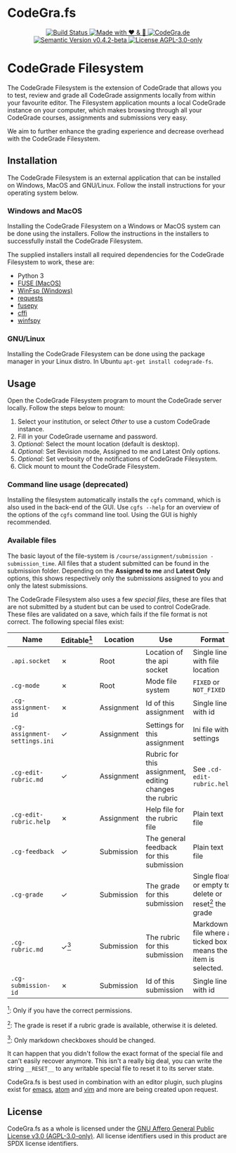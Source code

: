 # CodeGra.fs

<p align="center">
  <a href="https://travis-ci.org/CodeGra-de/CodeGra.fs">
    <img src="https://travis-ci.org/CodeGra-de/CodeGra.fs.svg?branch=master"
      alt="Build Status">
  </a>
  <a href="https://codegra.de">
    <img src="https://img.shields.io/badge/style-%E2%9D%A4%EF%B8%8F%20&%20%F0%9F%8D%BB-ff69b4.svg?label=made%20with"
      alt="Made with ❤ & ️🍻">
  </a>
  <a href="https://codegra.de">
    <img src="https://img.shields.io/badge/style-CodeGra.de-blue.svg?label=website"
      alt="CodeGra.de">
  </a>
  <a href="https://semver.org">
    <img src="https://img.shields.io/badge/semVer-v0.4.2--beta-green.svg"
      alt="Semantic Version v0.4.2-beta">
  </a>
  <a href="https://github.com/CodeGra-de/CodeGra.de/blob/master/LICENSE">
    <img src="https://img.shields.io/badge/license-AGPL--3.0--only-blue.svg"
      alt="License AGPL-3.0-only" title="License AGPL-3.0-only">
  </a>
</p>

# CodeGrade Filesystem
The CodeGrade Filesystem is the extension of CodeGrade that allows you to
test, review and grade all CodeGrade assignments locally from within your
favourite editor. The Filesystem application mounts a local CodeGrade instance
on your computer, which makes browsing through all your CodeGrade courses,
assignments and submissions very easy.

We aim to further enhance the grading experience and decrease overhead with the
CodeGrade Filesystem.

## Installation
The CodeGrade Filesystem is an external application that can be installed on
Windows, MacOS and GNU/Linux. Follow the install instructions for your operating
system below.

### Windows and MacOS
Installing the CodeGrade Filesystem on a Windows or MacOS system can be done
using the installers. Follow the instructions in the installers to successfully
install the CodeGrade Filesystem.

The supplied installers install all required dependencies for the CodeGrade
Filesystem to work, these are:
- Python 3
- [FUSE (MacOS)](https://osxfuse.github.io/)
- [WinFsp (Windows)](https://github.com/billziss-gh/winfsp)
- [requests](http://docs.python-requests.org/en/master/)
- [fusepy](https://github.com/terencehonles/fusepy)
- [cffi](https://bitbucket.org/cffi/cffi)
- [winfspy](https://github.com/Scille/winfspy)


### GNU/Linux
<!-- TODO: Add commands for apt repos -->
Installing the CodeGrade Filesystem can be done using the package manager in
your Linux distro. In Ubuntu `apt-get install codegrade-fs`.

## Usage
Open the CodeGrade Filesystem program to mount the CodeGrade server locally.
Follow the steps below to mount:
1. Select your institution, or select _Other_ to use a custom CodeGrade instance.
2. Fill in your CodeGrade username and password.
3. _Optional:_ Select the mount location (default is desktop).
4. _Optional:_ Set Revision mode, Assigned to me and Latest Only options.
5. _Optional:_ Set verbosity of the notifications of CodeGrade Filesystem.
6. Click mount to mount the CodeGrade Filesystem.

### Command line usage __(deprecated)__
Installing the filesystem automatically installs the `cgfs` command, which is
also used in the back-end of the GUI. Use `cgfs --help` for an overview of the
options of the `cgfs` command line tool. Using the GUI is highly recommended.

### Available files
The basic layout of the file-system is `/course/assignment/submission -
submission_time`. All files that a student submitted can be found in
the submission folder. Depending on the __Assigned to me__ and __Latest Only__
options, this shows respectively only the submissions assigned to you and only
the latest submissions.

The CodeGrade Filesystem also uses a few *special files*, these are files that are not submitted by a student but can be used to control CodeGrade. These files
are validated on a save, which fails if the file format is not correct. The
following special files exist:

| Name | Editable<a href="#footnote-1-b"><sup id="footnote-1-a">1</sup></a> | Location | Use | Format |
| ---- | -------- | -------- | --- | ------ |
| `.api.socket` | ✗ | Root | Location of the api socket | Single line with file location |
| `.cg-mode` | ✗ | Root | Mode file system | `FIXED` or `NOT_FIXED` |
| `.cg-assignment-id` | ✗ | Assignment | Id of this assignment | Single line with id |
| `.cg-assignment-settings.ini` | ✓ | Assignment | Settings for this assignment | Ini file with settings |
| `.cg-edit-rubric.md` | ✓ | Assignment | Rubric for this assignment, editing changes the rubric | See `.cd-edit-rubric.help` |
| `.cg-edit-rubric.help` | ✗ | Assignment | Help file for the rubric file | Plain text file |
| `.cg-feedback` | ✓ | Submission | The general feedback for this submission | Plain text file |
| `.cg-grade` | ✓ | Submission | The grade for this submission | Single float or empty to delete or reset<a href="#footnote-2-b"><sup id="footnote-2-a">2</sup></a> the grade |
| `.cg-rubric.md` | ✓<a href="#footnote-3-b"><sup id="footnote-3-a">3</sup></a> | Submission | The rubric for this submission | Markdown file where a ticked box means the item is selected. |
| `.cg-submission-id` | ✗ | Submission | Id of this submission | Single line with id |

<a href="#footnote-1-a"><sup id="footnote-1-b">1</sup></a>: Only if
you have the correct permissions.

<a href="#footnote-2-a"><sup id="footnote-2-b">2</sup></a>: The grade is reset
if a rubric grade is available, otherwise it is deleted.

<a href="#footnote-3-a"><sup id="footnote-3-b">3</sup></a>: Only
markdown checkboxes should be changed.

It can happen that you didn't follow the exact format of the special file and
can't easily recover anymore. This isn't a really big deal, you can write the
string `__RESET__` to any writable special file to reset it to its server state.

CodeGra.fs is best used in combination with an editor plugin, such plugins exist
for [emacs](https://github.com/CodeGra-de/CodeGra.el),
[atom](https://github.com/CodeGra-de/CodeGra.atom) and
[vim](https://github.com/CodeGra-de/CodeGra.vim) and more are being created
upon request.

## License
CodeGra.fs as a whole is licensed under the [GNU Affero General Public License
v3.0 (AGPL-3.0-only)](https://www.gnu.org/licenses/agpl-3.0.html). All license
identifiers used in this product are SPDX license identifiers.
